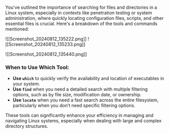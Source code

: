 You've outlined the importance of searching for files and directories in a Linux system, especially in contexts like penetration testing or system administration, where quickly locating configuration files, scripts, and other essential files is crucial. Here's a breakdown of the tools and commands mentioned:

![[Screenshot_20240812_135222.png]]
![[Screenshot_20240812_135233.png]]

![[Screenshot_20240812_135440.png]]
### **When to Use Which Tool:**

- **Use `which`** to quickly verify the availability and location of executables in your system.
- **Use `find`** when you need a detailed search with multiple filtering options, such as by file size, modification date, or ownership.
- **Use `locate`** when you need a fast search across the entire filesystem, particularly when you don’t need specific filtering options.

These tools can significantly enhance your efficiency in managing and navigating Linux systems, especially when dealing with large and complex directory structures.